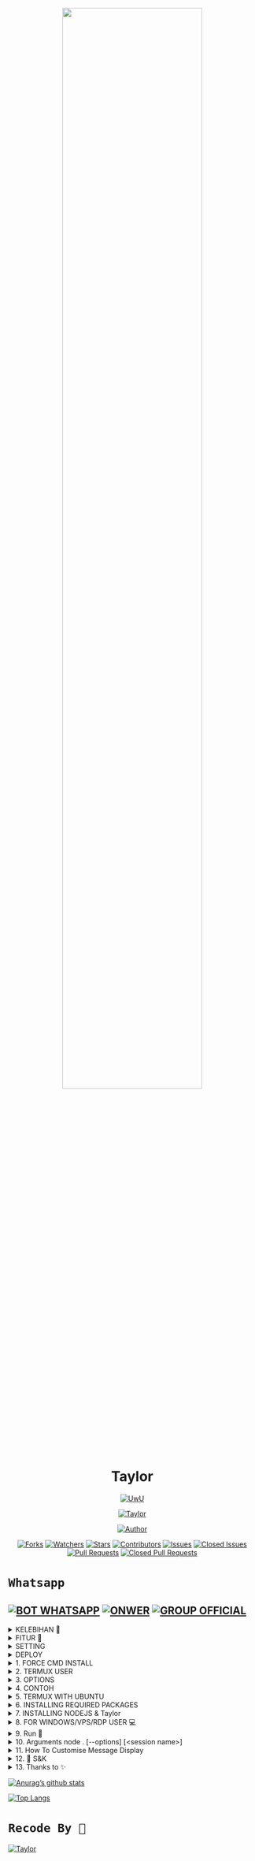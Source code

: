 <p align="center">
  <img src="https://wsrv.nl/?url=https://j.top4top.io/p_3186r3b621.jpeg?size=500&w=300&h=300&fit=cover&mask=circle" width="75%" style="margin-left: auto;margin-right: auto;display: block;">
</p>

<h1 align="center">Taylor</h1>

<p align="center">
  <a href="https://github.com/AyGemuy/Taylor-V2"><img src="http://readme-typing-svg.herokuapp.com?color=FFFFFF&center=true&vCenter=true&multiline=false&lines=Readme+Hanyalah+Marketing;Base+ori+by+BochilGaming;Recode+By+Wudysoft;Give+star+and+forks+this+Repo+:D;Follow+My+Github" alt="UwU"></a>
</p>

<p align="center">
  <a href="#"><img title="Taylor" src="https://img.shields.io/badge/Taylor-green?colorA=%23ff0000&colorB=%23017e40&style=for-the-badge"></a>
</p>

<p align="center">
  <a href=""><img title="Author" src="https://img.shields.io/badge/AUTHOR-Wudysoft-blue.svg?style=for-the-badge&logo=github"></a>
</p>

<p align="center">
  <a href="https://github.com/AyGemuy/Taylor-V2/network/members"><img title="Forks" src="https://img.shields.io/github/forks/AyGemuy/Taylor-V2?label=Forks&color=blue&style=flat-square"></a>
  <a href="https://github.com/AyGemuy/Taylor-V2/watchers"><img title="Watchers" src="https://img.shields.io/github/watchers/AyGemuy/Taylor-V2?label=Watchers&color=green&style=flat-square"></a>
  <a href="https://github.com/AyGemuy/Taylor-V2/stargazers"><img title="Stars" src="https://img.shields.io/github/stars/AyGemuy/Taylor-V2?label=Stars&color=yellow&style=flat-square"></a>
  <a href="https://github.com/AyGemuy/Taylor-V2/graphs/contributors"><img title="Contributors" src="https://img.shields.io/github/contributors/AyGemuy/Taylor-V2?label=Contributors&color=blue&style=flat-square"></a>
  <a href="https://github.com/AyGemuy/Taylor-V2/issues"><img title="Issues" src="https://img.shields.io/github/issues/AyGemuy/Taylor-V2?label=Issues&color=success&style=flat-square"></a>
  <a href="https://github.com/AyGemuy/Taylor-V2/issues?q=is%3Aissue+is%3Aclosed"><img title="Closed Issues" src="https://img.shields.io/github/issues-closed/AyGemuy/Taylor-V2?label=Issues&color=red&style=flat-square"></a>
  <a href="https://github.com/AyGemuy/Taylor-V2/pulls"><img title="Pull Requests" src="https://img.shields.io/github/issues-pr/AyGemuy/Taylor-V2?label=PullRequest&color=success&style=flat-square"></a>
  <a href="https://github.com/AyGemuy/Taylor-V2/pulls?q=is%3Apr+is%3Aclosed"><img title="Closed Pull Requests" src="https://img.shields.io/github/issues-pr-closed/AyGemuy/Taylor-V2?label=PullRequest&color=red&style=flat-square"></a>
</p>

# `Whatsapp` <a href="https://wa.me/6282195322106">
[![BOT WHATSAPP](https://img.shields.io/badge/WhatsApp%20BOT-25D366?style=for-the-badge&logo=whatsapp&logoColor=white)](https://wa.me/6282195322106) 
[![ONWER](https://img.shields.io/badge/Owner%20BOT-25D366?style=for-the-badge&logo=whatsapp&logoColor=white)](https://wa.me/6282195322106) 
[![GROUP OFFICIAL](https://img.shields.io/badge/WhatsApp%20Group-25D366?style=for-the-badge&logo=whatsapp&logoColor=white)](https://chat.whatsapp.com/GoHmb4noThh92L8FFf79Bh) 
---------

<details>
<summary>KELEBIHAN 📍</summary>

| Kelebihan | Check |
|--------|--------|
| **Fast Respon** |[✔️](https://github.com/AyGemuy/Taylor-V2) |
| **No Internet** |[✔️](https://github.com/AyGemuy/Taylor-V2) |
| **Simple** |[✔️](https://github.com/AyGemuy/Taylor-V2) |
| **Multi Device** |[✔️](https://github.com/AyGemuy/Taylor-V2) |

</details>

<details>
<summary>FITUR 📍</summary>

| Fitur | Check |
|--------|--------|
| **Downloader** |[✔️](https://github.com/AyGemuy/Taylor-V2) |
| **Internet** |[✔️](https://github.com/AyGemuy/Taylor-V2) |
| **Game Rpg** |[✔️](https://github.com/AyGemuy/Taylor-V2) |
| **Nsfw** |[✔️](https://github.com/AyGemuy/Taylor-V2) |
| **Sticker** |[✔️](https://github.com/AyGemuy/Taylor-V2) |
| **Game** |[✔️](https://github.com/AyGemuy/Taylor-V2) |
| **Kerang Ajaib** |[✔️](https://github.com/AyGemuy/Taylor-V2) |
| **Quotes** |[✔️](https://github.com/AyGemuy/Taylor-V2) |
| **Anime** |[✔️](https://github.com/AyGemuy/Taylor-V2) |
| **Premium** |[✔️](https://github.com/AyGemuy/Taylor-V2) |
| **Tools** |[✔️](https://github.com/AyGemuy/Taylor-V2) |
| **Exec** |[✔️](https://github.com/AyGemuy/Taylor-V2) |
| **React** |[✔️](https://github.com/AyGemuy/Taylor-V2) |

</details>
<details>
<summary>SETTING</summary>

- Owner Number [![Here](https://img.shields.io/badge/Link-Here-blue)](https://github.com/AyGemuy/Taylor-V2/blob/2b7ce09d6dc73134d34d0ccf970d0efc95901c97/config.js#L13C17-L13C17)
- Owner Name [![Here](https://img.shields.io/badge/Link-Here-blue)](https://github.com/AyGemuy/Taylor-V2/blob/2b7ce09d6dc73134d34d0ccf970d0efc95901c97/config.js#L60)
- Bot Name [![Here](https://img.shields.io/badge/Link-Here-blue)](https://github.com/AyGemuy/Taylor-V2/blob/2b7ce09d6dc73134d34d0ccf970d0efc95901c97/config.js#L59)

</details>

<details>
<summary>DEPLOY</summary>

### Heroku Buildpack

[![Deploy](https://www.herokucdn.com/deploy/button.svg)](https://heroku.com/deploy?template=https://github.com/kannachann/KannaBOT-MD)

| BuildPack | LINK |
|-----------|------|
| **FFMPEG** | [![here](https://img.shields.io/badge/Link-here-blue)](https://github.com/jonathanong/heroku-buildpack-ffmpeg-latest) |
| **IMAGEMAGICK** | [![here](https://img.shields.io/badge/Link-here-blue)](https://github.com/DuckyTeam/heroku-buildpack-imagemagick) |

### Deploy on Replit

[![Run on Repl.it](https://repl.it/badge/github/quiec/wa-bot)](https://replit.com/@AyGemuy/Taylor-V2)

### Deploy on Railway

[![Deploy on Railway](https://railway.app/button.svg)](https://railway.app/new/template/0DTscs?referralCode=AyGemuy)

### Deploy on Okteto

[![Deploy on Okteto](https://okteto.com/develop-okteto.svg)](https://cloud.okteto.com)

</details>

<details>
<summary>1. FORCE CMD INSTALL</summary>

```bash
$ npm install --legacy-peer-deps
```

</details>

<details>
<summary>2. TERMUX USER</summary>

```bash
$ pkg upgrade && pkg update
$ pkg install git -y
$ pkg install nodejs -y
$ pkg install ffmpeg -y
$ pkg install imagemagick -y
$ git clone https://github.com/AyGemuy/Taylor-V2/
$ cd Taylor-master
$ npm i
```

If error try using yarn instead of npm, see [here](https://github.com/kannachann/KannaBOT-MD#if-npm-install-failed--try--using-yarn-instead-of-npm)

```bash
$ node .
```

</details>

<details>
<summary>3. OPTIONS</summary>

```bash
$ node . --qr
$ node . --mobile
$ node . --pairing-code
$ node . --singleauth
```

</details>

<details>
<summary>4. CONTOH</summary>

```bash
$ node . --pairing-code --db [mongodb link]
```

</details>

<details>
<summary>5. TERMUX WITH UBUNTU</summary>

```bash
apt update && apt full-upgrade
apt install wget curl git proot-distro
proot-distro install ubuntu
echo "proot-distro login ubuntu" > $PREFIX/bin/ubuntu
ubuntu
```

</details>

<details>
<summary>6. INSTALLING REQUIRED PACKAGES</summary>

```bash
ubuntu
apt update && apt full-upgrade
apt install wget curl git ffmpeg imagemagick build-essential libcairo2-dev libpango1.0-dev libjpeg-dev libgif-dev librsvg2-dev dbus-x11 ffmpeg2theora ffmpegfs ffmpegthumbnailer ffmpegthumbnailer-dbg ffmpegthumbs libavcodec-dev libavcodec-extra libavcodec-extra58 libavdevice-dev libavdevice58 libavfilter-dev libavfilter-extra libavfilter-extra7 libavformat-dev libavformat58 libavifile-0.7-bin libavifile-0.7-common libavifile-0.7c2 libavresample-dev libavresample4 libavutil-dev libavutil56 libpostproc-dev libpostproc55 graphicsmagick graphicsmagick-dbg graphicsmagick-imagemagick-compat graphicsmagick-libmagick-dev-compat groff imagemagick-6.q16hdri imagemagick-common libchart-gnuplot-perl libgraphics-magick-perl libgraphicsmagick++-q16-12 libgraphicsmagick++1-dev
```

</details>

<details>
<summary>7. INSTALLING NODEJS & Taylor</summary>

```bash
ubuntu
curl -fsSL https://deb.nodesource.com/setup_current.x | sudo -E bash -
apt install -y nodejs gcc g++ make
git clone https://github.com/AyGemuy/Taylor-V2/
cd Taylor-master
npm install
npm update
```

</details>

<details>
<summary>8. FOR WINDOWS/VPS/RDP USER 💻</summary>

* Download And Install Git [`Click Here`](https://git-scm.com/downloads)
* Download And Install NodeJS [`Click Here`](https://nodejs.org/en/download)
* Download And Install FFmpeg [`Click Here`](https://ffmpeg.org/download.html) (**Don't Forget Add FFmpeg to PATH enviroment variables**)
* Download And Install ImageMagick [`Click Here`](https://imagemagick.org/script/download.php)

```bash
git clone https://github.com/AyGemuy/Taylor-V2/
cd Taylor-master
npm install
npm update
```

</details>

<details>
<summary>9. Run 📛</summary>

```bash
node .
```

</details>

<details>
<summary>10. Arguments node . [--options] [&lt;session name&gt;]</summary>

* `--self`
  * Activate self mode (Ignores other)
  
* `--pconly`
  * If that chat not from private bot, bot will ignore
  
* `--gconly`
  * If that chat not from group, bot will ignore
  
* `--swonly`
  * If that chat not from status, bot will ignore
  
* `--prefix &lt;prefixes&gt;`
  * `prefixes` are seperated by each character
  * Set prefix
  
* `--server`
  * Used for [heroku](https://heroku.com/) or scan through website
  
* `--restrict`
  * Enables restricted plugins (which can lead your number to be **banned** if used too often)
  * Group Administration `add, kick`
  
* `--img`
  * Enable image inspector through terminal
  
* `--autoread`
  * If enabled, all incoming messages will be marked as read
  
* `--nyimak`
  * No bot, just print received messages and add users to database
  
* `--test`
  * **Development** Testing Mode

</details>

<details>
<summary>11. How To Customise Message Display</summary>

```js
// Syntax
conn.sendButton(
      jid, // jid of the user to send the message to
      text, // text to send
      footer, // footer to send
      buffer, // buffer to send (optional), if you want to send button image, location, etc
      buttons, // buttons to send, example [['text1', 'id1'], ['text2', 'id2']]
      quoted, // quoted message to send (optional)
      options // options to send, example { asLocation: true }
)

// example 
conn.sendButton(m.chat, 'Hello world!', '@BochilGaming', null, [
      ['Hello', 'hello'], ['Bye', 'bye']
])
// example button location
conn.sendButton(m.chat, 'Hello world!', '@BochilGaming', 'https://github.com/BochilGaming', 
     

 [['Hello', 'hello'], ['Bye', 'bye']], 
      null, { asLocation: true }
)
```

</details>

<details>
<summary>12. 📮 S&K</summary>

1. Jangan diperjual belikan Script ini
2. Sebelum pakai jangan lupa kasih star
3. Follow Github !
4. Jangan salah gunakan script ini!
5. Jangan lupa Subscribe Youtube
6. Jika ada eror di sc hub Wudysoft

</details>

<details>
<summary>13. Thanks to ✨</summary>

* [`Allah SWT`](https://github.com/AyGemuy/Taylor-V2)
* [`My parents`](https://github.com/AyGemuy/Taylor-V2)
* [`All Friends`](https://github.com/AyGemuy/Taylor-V2)
* [`All Contributors`](https://github.com/AyGemuy/Taylor-V2)
* [`All Creator Bot`](https://github.com/AyGemuy/Taylor-V2)

</details>

[![Anurag’s github stats](https://github-readme-stats.vercel.app/api?username=AyGemuy&show_icons=true&theme=shades-of-purple&hide_border=true)](https://github.com/AyGemuy)

[![Top Langs](https://github-readme-stats.vercel.app/api/top-langs/?username=AyGemuy&show_icons=true&theme=tokyonight&hide_border=true)](https://github.com/AyGemuy)

# `Recode By 💌`

[![Taylor](https://wsrv.nl/?url=https://github.com/AyGemuy.png?size=100&mask=circle)](https://github.com/AyGemuy)
